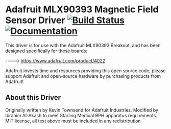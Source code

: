 # Adafruit MLX90393 Magnetic Field Sensor Driver [![Build Status](https://github.com/adafruit/Adafruit_MLX90393_Library/workflows/Arduino%20Library%20CI/badge.svg)](https://github.com/adafruit/Adafruit_MLX90393_Library/actions)[![Documentation](https://github.com/adafruit/ci-arduino/blob/master/assets/doxygen_badge.svg)](http://adafruit.github.io/Adafruit_MLX90393_Library/html/index.html)

This driver is for use with the Adafruit MLX90393 Breakout, and has been
designed specifically for these boards:

  ----> https://www.adafruit.com/product/4022

Adafruit invests time and resources providing this open source code,
please support Adafruit and open-source hardware by purchasing
products from Adafruit!

## About this Driver

Originally written by Kevin Townsend for Adafruit Industries. Modified by Ibrahim Al-Akash to meet Starling Medical BPH apparatus requirements.
MIT license, all text above must be included in any redistribution
